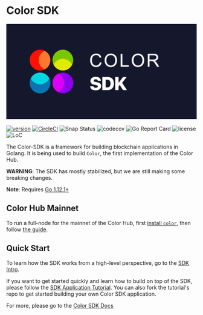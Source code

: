 # Color SDK
![banner](docs/color-sdk-image.png)

[![version](https://img.shields.io/github/tag/cosmos/cosmos-sdk.svg)](https://github.com/ColorPlatform/color-sdk/releases/latest)
[![CircleCI](https://circleci.com/gh/cosmos/cosmos-sdk/tree/master.svg?style=shield)](https://github.com/ColorPlatform/color-sdk/tree/colorplatform/development)
![Snap Status](https://build.snapcraft.io/badge/cosmos/cosmos-sdk.svg)
![codecov](https://codecov.io/gh/cosmos/cosmos-sdk/branch/master/graph/badge.svg)
![Go Report Card](https://goreportcard.com/badge/github.com/cosmos/cosmos-sdk)
![license](https://img.shields.io/github/license/cosmos/cosmos-sdk.svg)
![LoC](https://tokei.rs/b1/github/cosmos/cosmos-sdk)


The Color-SDK is a framework for building blockchain applications in Golang.
It is being used to build `Color`, the first implementation of the Color Hub.

**WARNING**: The SDK has mostly stabilized, but we are still making some
breaking changes.

**Note**: Requires [Go 1.12.1+](https://golang.org/dl/)

## Color Hub Mainnet

To run a full-node for the mainnet of the Color Hub, first [install `color`](https://rnssolution.github.io/colorprojectdocs/), then follow [the guide](https://rnssolution.github.io/colorprojectdocs/joinTestNet/).


## Quick Start

To learn how the SDK works from a high-level perspective, go to the [SDK Intro](https://rnssolution.github.io/colorprojectdocs/colord/).

If you want to get started quickly and learn how to build on top of the SDK, please follow the [SDK Application Tutorial](https://rnssolution.github.io/colorprojectdocs/colord/). You can also fork the tutorial's repo to get started building your own Color SDK application.

For more, please go to the [Color SDK Docs](https://rnssolution.github.io/colorprojectdocs/)

